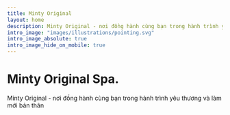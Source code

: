 ```yaml
---
title: Minty Original
layout: home
description: Minty Original - nơi đồng hành cùng bạn trong hành trình yêu thương và làm mới bản thân.
intro_image: "images/illustrations/pointing.svg"
intro_image_absolute: true
intro_image_hide_on_mobile: true
---
```


# Minty Original Spa.

Minty Original - nơi đồng hành cùng bạn trong hành trình yêu thương và làm mới bản thân
